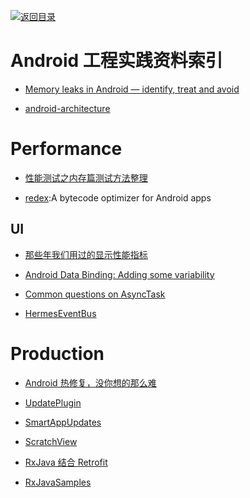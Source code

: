 [![返回目录](https://user-images.githubusercontent.com/5803001/38079637-ff0abcf0-3371-11e8-9b76-ad651620afc7.jpg)](https://github.com/wx-chevalier/Awesome-Lists) 
 
 
# Android 工程实践资料索引

- [Memory leaks in Android — identify, treat and avoid](https://medium.com/freenet-engineering/memory-leaks-in-android-identify-treat-and-avoid-d0b1233acc8#.57y7lvvyz)

- [android-architecture](https://github.com/googlesamples/android-architecture)

# Performance

- [性能测试之内存篇测试方法整理](http://qa.baidu.com/academy/detail/article/104)

- [redex](https://github.com/facebook/redex):A bytecode optimizer for Android apps

## UI

- [那些年我们用过的显示性能指标](http://bugly.qq.com/bbs/forum.php?mod=viewthread&tid=936)

- [Android Data Binding: Adding some variability](https://medium.com/google-developers/android-data-binding-adding-some-variability-1fe001b3abcc)

- [Common questions on AsyncTask](https://medium.com/@duhroach/common-questions-on-asynctask-559aa7b07d0b#.wk2v7r3ss)

- [HermesEventBus](https://github.com/eleme/HermesEventBus)

# Production

- [Android 热修复，没你想的那么难](http://kymjs.com/code/2016/05/08/01)

- [UpdatePlugin](https://github.com/yjfnypeu/UpdatePlugin)

- [SmartAppUpdates](https://github.com/cundong/SmartAppUpdates)

- [ScratchView](https://github.com/cooltechworks/ScratchView)

- [RxJava 结合 Retrofit](http://gank.io/post/560e15be2dca930e00da1083#toc_26)

- [RxJavaSamples](https://github.com/rengwuxian/RxJavaSamples)
